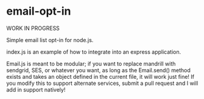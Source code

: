 email-opt-in
============

WORK IN PROGRESS

Simple email list opt-in for node.js.

index.js is an example of how to integrate into an express application.

Email.js is meant to be modular; if you want to replace mandrill with sendgrid, SES, or whatever you want, as long as the Email.send() method exists and takes an object defined in the current file, it will work just fine! If you modify this to support alternate services, submit a pull request and I will add in support natively!